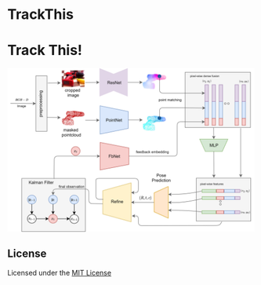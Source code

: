 # TrackThis

# Track This!

![](doc/TrackThis%20Kalman%20Filter.png)

## License

Licensed under the [MIT License](LICENSE)
